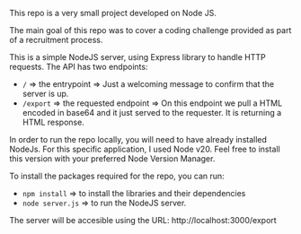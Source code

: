 This repo is a very small project developed on Node JS.

The main goal of this repo was to cover a coding challenge provided as part of a recruitment process.

This is a simple NodeJS server, using Express library to handle HTTP requests.
The API has two endpoints:
- `/` => the entrypoint => Just a welcoming message to confirm that the server is up.
- `/export` => the requested endpoint => On this endpoint we pull a HTML encoded in base64 and it just served to the requester. It is returning a HTML response.


In order to run the repo locally, you will need to have already installed NodeJs. For this specific application, I used Node v20. Feel free to install this version with your preferred Node Version Manager.

To install the packages required for the repo, you can run:
- `npm install` => to install the libraries and their dependencies
- `node server.js` => to run the NodeJS server.

The server will be accesible using the URL: http://localhost:3000/export


